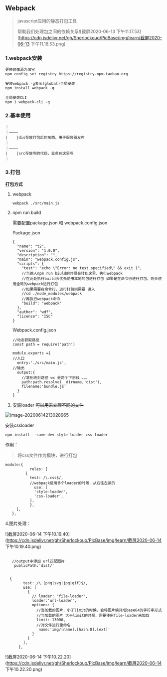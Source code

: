 ## Webpack

> javascript应用的静态打包工具 
>
> 帮助我们处理包之间的依赖关系![截屏2020-06-13 下午11.17.53](https://cdn.jsdelivr.net/gh/Sherlockouo/PicBase/img/learn/截屏2020-06-13 下午11.18.53.png)



### 1.webpack安装

```
更换镜像源为淘宝
npm config set registry https://registry.npm.taobao.org

安装webpack -g表示(global)全局安装
npm install webpack -g 

全局安装CLI 
npm i webpack-cli -g
```



### 2.基本使用

```
｜
｜————
|    |dis存放打包后的东西，用于服务器发布
｜
｜————
|    |src存放写的代码，业务在这里写
｜
```

### 3.打包

**打包方式**

1. webpack  

   ```
   webpack ./src/main.js
   ```

   

2. npm run build

   需要配置package.json 和 webpack.config.json

   Package.json

   ```
   {
     "name": "t2",
     "version": "1.0.0",
     "description": "",
     "main": "webpack.config.js",
     "scripts": {
       "test": "echo \"Error: no test specified\" && exit 1",
       //当输入npm run biuld的时候会转到这里，执行webpack
       //在此处执行build会优先使用本地的包进行打包 如果是在命令行进行打包，则会使用全局的webpack进行打包
       //如果需要在命令行，进行打包则需要 进入
       //cd ./node_modules/webpack 
       //再执行webpack命令
       "build": "webpack"
     },
     "author": "wdf",
     "license": "ISC"
   }
   
   ```

   Webpack.config.json

   ```
   //动态获取路径
   const path = require('path')
   
   module.exports ={
   //入口
     entry:'./src/main.js',
   //输出
     output:{
       //拿到绝对路径 wc 是两个下划线 。。。
       path:path.resolve(__dirname,'dist'),
       filename:'bundle.js'
     }
   }
   ```

   

   

3. 安装loader ~~可以用来处理不同的文件~~

![image-20200614213028965](https://cdn.jsdelivr.net/gh/Sherlockouo/PicBase/img/learn/image-20200614213028965.png)

安装cssloader

```
npm install --save-dev style-loader css-loader
```



作用：

> 将css文件作为模块，进行打包

```
module:{
           rules: [
         {
           test: /\.css$/,
           //webpack使用多个loader的时候，从右往左读的
             use: [
             'style-loader',
             'css-loader',
           ],
           },
     ],
   },
```

4.图片处理：

![截屏2020-06-14 下午10.19.40](https://cdn.jsdelivr.net/gh/Sherlockouo/PicBase/img/learn/截屏2020-06-14 下午10.19.40.png)

```
  
   //output中添加 url匹配图片
    publicPath:'dist/'
    
    
  {
        test: /\.(png|svg|jpg|gif)$/,
        use: [
          {
            // loader: 'file-loader',
            loader:'url-loader',
            options: {
              //当加载的图片，小于limit的时候，会将图片编译成base64的字符串形式
              //当加载的图片 大于limit的时候，需要使用file-loader来加载
              limit: 13000,
              //对文件进行重命名
               name:'img/[name].[hash:8].[ext]'
            }
          }
        ],
      },
```

![截屏2020-06-14 下午10.22.20](https://cdn.jsdelivr.net/gh/Sherlockouo/PicBase/img/learn/截屏2020-06-14 下午10.22.20.png)